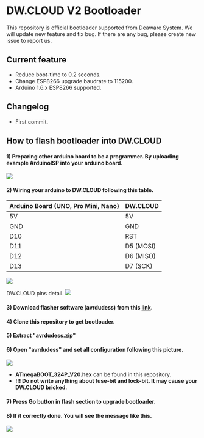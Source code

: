 # DW.CLOUD V2 Bootloader
This repository is official bootloader supported from Deaware System. We will update new feature and fix bug. If there are any bug, please create new issue to report us.

## Current feature
- Reduce boot-time to 0.2 seconds.
- Change ESP8266 upgrade baudrate to 115200.
- Arduino 1.6.x ESP8266 supported.

## Changelog
- First commit.

## How to flash bootloader into DW.CLOUD
#### 1) Preparing other arduino board to be a programmer. By uploading example ArduinoISP into your arduino board.
 ![](http://128.199.203.210/dwcloud_support/images/open_example_arduinoisp.png)

#### 2) Wiring your arduino to DW.CLOUD following this table.


| Arduino Board (UNO, Pro Mini, Nano) | DW.CLOUD |
| ------------- | ----------- |
| 5V | 5V |
| GND | GND |
| D10 | RST |
| D11 | D5 (MOSI) |
| D12 | D6 (MISO) |
| D13 | D7 (SCK) |


![](http://128.199.203.210/dwcloud_support/images/wiring_uno.png)

DW.CLOUD pins detail.
![](http://128.199.203.210/dwcloud_support/images/dw_cloud2_pinout.png)

#### 3) Download flasher software (avrdudess) from this [link](http://128.199.203.210/dwcloud_support/downloads/avrdudess.zip).

#### 4) Clone this repository to get bootloader.
#### 5) Extract **"avrdudess.zip"**
#### 6) Open **"avrdudess"** and set all configuration following this picture.
![](http://128.199.203.210/dwcloud_support/images/avrdudess_upgrade_dwcloud.png)
- **ATmegaBOOT_324P_V20.hex** can be found in this repository.
- **!!! Do not write anything about fuse-bit and lock-bit. It may cause your DW.CLOUD bricked.**

#### 7) Press Go button in **flash section** to upgrade bootloader.
#### 8) If it correctly done. You will see the message like this.
![](http://128.199.203.210/dwcloud_support/images/avrdudess_finish_output.png)
